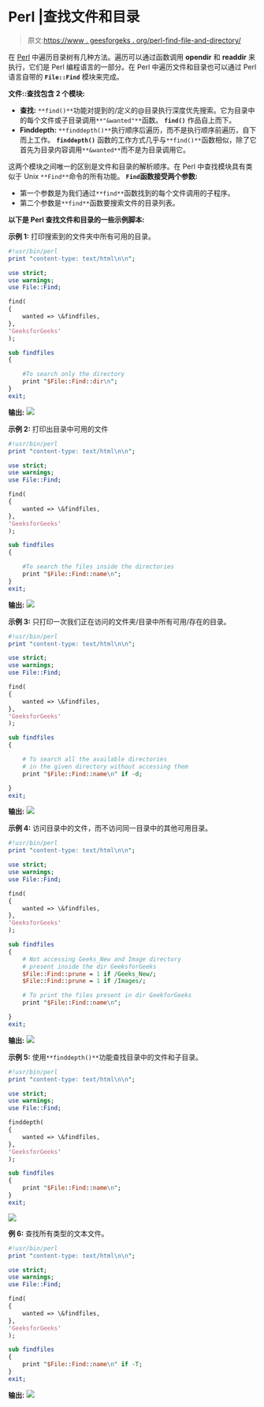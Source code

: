 # Perl |查找文件和目录

> 原文:[https://www . geesforgeks . org/perl-find-file-and-directory/](https://www.geeksforgeeks.org/perl-finding-files-and-directories/)

在 [Perl](https://www.geeksforgeeks.org/introduction-to-perl/) 中遍历目录树有几种方法。遍历可以通过函数调用 **opendir** 和 **readdir** 来执行，它们是 Perl 编程语言的一部分。在 Perl 中遍历文件和目录也可以通过 Perl 语言自带的 **`File::Find`** 模块来完成。

**文件::查找包含 2 个模块:**

*   **查找:** `**find()**`功能对提到的/定义的@目录执行深度优先搜索。它为目录中的每个文件或子目录调用`**"&wanted"**`函数。 **`find()`** 作品自上而下。
*   **Finddepth:** `**finddepth()**`执行顺序后遍历，而不是执行顺序前遍历，自下而上工作。 **`finddepth()`** 函数的工作方式几乎与`**find()**`函数相似，除了它首先为目录内容调用`**&wanted**`而不是为目录调用它。

这两个模块之间唯一的区别是文件和目录的解析顺序。在 Perl 中查找模块具有类似于 Unix `**Find**`命令的所有功能。
**`Find`函数接受两个参数:**

*   第一个参数是为我们通过`**find**`函数找到的每个文件调用的子程序。
*   第二个参数是`**find**`函数要搜索文件的目录列表。

**以下是 Perl 查找文件和目录的一些示例脚本:**

**示例 1:** 打印搜索到的文件夹中所有可用的目录。

```perl
#!usr/bin/perl
print "content-type: text/html\n\n";

use strict;
use warnings;
use File::Find;

find(
{
    wanted => \&findfiles,
},
'GeeksforGeeks'
);

sub findfiles
{

    #To search only the directory
    print "$File::Find::dir\n";  
}
exit;
```

**输出:**
![](img/526ad2080062826420d9f8712234274e.png)

**示例 2:** 打印出目录中可用的文件

```perl
#!usr/bin/perl
print "content-type: text/html\n\n";

use strict;
use warnings;
use File::Find;

find(
{
    wanted => \&findfiles,
},
'GeeksforGeeks'
);

sub findfiles
{

    #To search the files inside the directories
    print "$File::Find::name\n";  
}
exit;
```

**输出:**
![](img/8110639b712e4fcb29cf05e3f058c929.png)

**示例 3:** 只打印一次我们正在访问的文件夹/目录中所有可用/存在的目录。

```perl
#!usr/bin/perl
print "content-type: text/html\n\n";

use strict;
use warnings;
use File::Find;

find(
{
    wanted => \&findfiles,
},
'GeeksforGeeks'
);

sub findfiles
{

    # To search all the available directories 
    # in the given directory without accessing them
    print "$File::Find::name\n" if -d;  

}
exit;
```

**输出:**
![](img/559169c4fe8a289e577e489d2232c456.png)

**示例 4:** 访问目录中的文件，而不访问同一目录中的其他可用目录。

```perl
#!usr/bin/perl
print "content-type: text/html\n\n";

use strict;
use warnings;
use File::Find;

find(
{
    wanted => \&findfiles,
},
'GeeksforGeeks'
);

sub findfiles
{
    # Not accessing Geeks_New and Image directory
    # present inside the dir GeeksforGeeks
    $File::Find::prune = 1 if /Geeks_New/;
    $File::Find::prune = 1 if /Images/;

    # To print the files present in dir GeekforGeeks
    print "$File::Find::name\n";

}
exit;
```

**输出:**
![](img/3713333b972b798220d8bef391958a3a.png)

**示例 5:** 使用`**finddepth()**`功能查找目录中的文件和子目录。

```perl
#!usr/bin/perl
print "content-type: text/html\n\n";

use strict;
use warnings;
use File::Find;

finddepth(
{
    wanted => \&findfiles,
},
'GeeksforGeeks'
);

sub findfiles
{
    print "$File::Find::name\n";
}
exit;
```

![](img/25b6168fbca6a0328077f5e6d3b34134.png)

**例 6:** 查找所有类型的文本文件。

```perl
#!usr/bin/perl
print "content-type: text/html\n\n";

use strict;
use warnings;
use File::Find;

find(
{
    wanted => \&findfiles,
},
'GeeksforGeeks'
);

sub findfiles
{   
    print "$File::Find::name\n" if -T;
}
exit;
```

**输出:**
![](img/d28792906347621c32e8a0661c652d54.png)